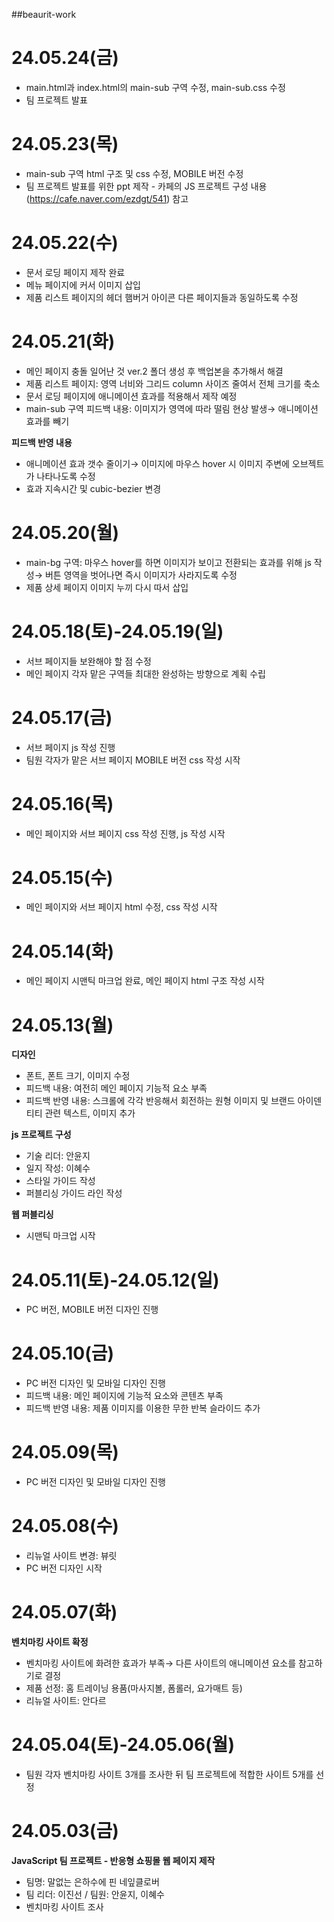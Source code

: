 ##beaurit-work

# 24.05.24(금)
- main.html과 index.html의 main-sub 구역 수정, main-sub.css 수정
- 팀 프로젝트 발표
# 24.05.23(목)
- main-sub 구역 html 구조 및 css 수정, MOBILE 버전 수정
- 팀 프로젝트 발표를 위한 ppt 제작 - 카페의 JS 프로젝트 구성 내용(https://cafe.naver.com/ezdgt/541) 참고
# 24.05.22(수)
- 문서 로딩 페이지 제작 완료
- 메뉴 페이지에 커서 이미지 삽입
- 제품 리스트 페이지의 헤더 햄버거 아이콘 다른 페이지들과 동일하도록 수정
# 24.05.21(화)
- 메인 페이지 충돌 일어난 것 ver.2 폴더 생성 후 백업본을 추가해서 해결
- 제품 리스트 페이지: 영역 너비와 그리드 column 사이즈 줄여서 전체 크기를 축소
- 문서 로딩 페이지에 애니메이션 효과를 적용해서 제작 예정
- main-sub 구역 피드백 내용: 이미지가 영역에 따라 떨림 현상 발생→ 애니메이션 효과를 빼기

**피드백 반영 내용**
- 애니메이션 효과 갯수 줄이기→ 이미지에 마우스 hover 시 이미지 주변에 오브젝트가 나타나도록 수정
- 효과 지속시간 및 cubic-bezier 변경
# 24.05.20(월)
- main-bg 구역: 마우스 hover를 하면 이미지가 보이고 전환되는 효과를 위해 js 작성→ 버튼 영역을 벗어나면 즉시 이미지가 사라지도록 수정
- 제품 상세 페이지 이미지 누끼 다시 따서 삽입
# 24.05.18(토)-24.05.19(일)
- 서브 페이지들 보완해야 할 점 수정
- 메인 페이지 각자 맡은 구역들 최대한 완성하는 방향으로 계획 수립 
# 24.05.17(금)
- 서브 페이지 js 작성 진행
- 팀원 각자가 맡은 서브 페이지 MOBILE 버전 css 작성 시작
# 24.05.16(목)
- 메인 페이지와 서브 페이지 css 작성 진행, js 작성 시작 
# 24.05.15(수)
- 메인 페이지와 서브 페이지 html 수정, css 작성 시작
# 24.05.14(화)
- 메인 페이지 시맨틱 마크업 완료, 메인 페이지 html 구조 작성 시작
# 24.05.13(월)
**디자인**
- 폰트, 폰트 크기, 이미지 수정
- 피드백 내용: 여전히 메인 페이지 기능적 요소 부족
- 피드백 반영 내용: 스크롤에 각각 반응해서 회전하는 원형 이미지 및 브랜드 아이덴티티 관련 텍스트, 이미지 추가

**js 프로젝트 구성**
- 기술 리더: 안윤지
- 일지 작성: 이혜수
- 스타일 가이드 작성
- 퍼블리싱 가이드 라인 작성

**웹 퍼블리싱**
- 시맨틱 마크업 시작
# 24.05.11(토)-24.05.12(일)
- PC 버전, MOBILE 버전 디자인 진행
# 24.05.10(금)
- PC 버전 디자인 및 모바일 디자인 진행
- 피드백 내용: 메인 페이지에 기능적 요소와 콘텐츠 부족
- 피드백 반영 내용: 제품 이미지를 이용한 무한 반복 슬라이드 추가
# 24.05.09(목)
- PC 버전 디자인 및 모바일 디자인 진행
# 24.05.08(수)
- 리뉴얼 사이트 변경: 뷰릿
- PC 버전 디자인 시작
# 24.05.07(화)
**벤치마킹 사이트 확정**
- 벤치마킹 사이트에 화려한 효과가 부족→ 다른 사이트의 애니메이션 요소를 참고하기로 결정
- 제품 선정: 홈 트레이닝 용품(마사지볼, 폼롤러, 요가매트 등)
- 리뉴얼 사이트: 안다르
# 24.05.04(토)-24.05.06(월)
- 팀원 각자 벤치마킹 사이트 3개를 조사한 뒤 팀 프로젝트에 적합한 사이트 5개를 선정
# 24.05.03(금)
**JavaScript 팀 프로젝트 - 반응형 쇼핑몰 웹 페이지 제작**
- 팀명: 말없는 은하수에 핀 네잎클로버
- 팀 리더: 이진선 / 팀원: 안윤지, 이혜수
- 벤치마킹 사이트 조사
